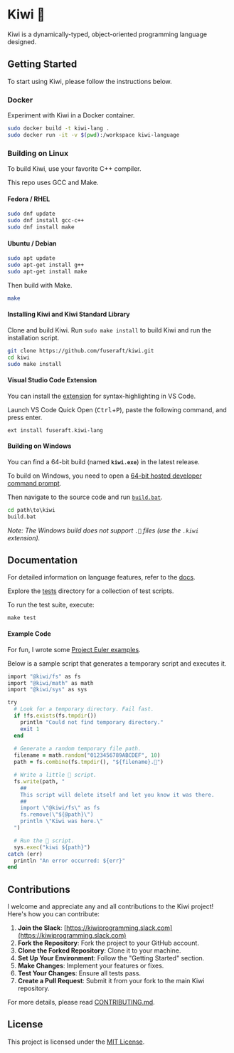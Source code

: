 # Kiwi 🥝

Kiwi is a dynamically-typed, object-oriented programming language designed.

## Getting Started

To start using Kiwi, please follow the instructions below. 

### Docker

Experiment with Kiwi in a Docker container.

```bash
sudo docker build -t kiwi-lang .
sudo docker run -it -v $(pwd):/workspace kiwi-language
```

### Building on Linux

To build Kiwi, use your favorite C++ compiler.

This repo uses GCC and Make.

#### Fedora / RHEL

```bash
sudo dnf update
sudo dnf install gcc-c++
sudo dnf install make
```

#### Ubuntu / Debian

```bash
sudo apt update
sudo apt-get install g++
sudo apt-get install make
```

Then build with Make.

```bash
make
```

#### Installing Kiwi and Kiwi Standard Library

Clone and build Kiwi.  Run `sudo make install` to build Kiwi and run the installation script.

```bash
git clone https://github.com/fuseraft/kiwi.git
cd kiwi
sudo make install
```

#### Visual Studio Code Extension

You can install the [extension](https://marketplace.visualstudio.com/items?itemName=fuseraft.kiwi-lang) for syntax-highlighting in VS Code.

Launch VS Code Quick Open (<kbd>Ctrl</kbd>+<kbd>P</kbd>), paste the following command, and press enter.
```
ext install fuseraft.kiwi-lang
```

#### Building on Windows

You can find a 64-bit build (named **`kiwi.exe`**) in the latest release.

To build on Windows, you need to open a [64-bit hosted developer command prompt](https://learn.microsoft.com/en-us/cpp/build/how-to-enable-a-64-bit-visual-cpp-toolset-on-the-command-line?view=msvc-170).

Then navigate to the source code and run [`build.bat`](build.bat).

```cmd
cd path\to\kiwi
build.bat
```

*Note: The Windows build does not support `.🥝` files (use the `.kiwi` extension).*

## Documentation

For detailed information on language features, refer to the [docs](docs/README.md).

Explore the [tests](tests/) directory for a collection of test scripts. 

To run the test suite, execute:

```shell
make test
```

#### Example Code

For fun, I wrote some [Project Euler examples](examples/project_euler/).

Below is a sample script that generates a temporary script and executes it.

```ruby
import "@kiwi/fs" as fs
import "@kiwi/math" as math
import "@kiwi/sys" as sys

try
  # Look for a temporary directory. Fail fast.
  if !fs.exists(fs.tmpdir())
    println "Could not find temporary directory."
    exit 1
  end
  
  # Generate a random temporary file path.
  filename = math.random("0123456789ABCDEF", 10)
  path = fs.combine(fs.tmpdir(), "${filename}.🥝")

  # Write a little 🥝 script.
  fs.write(path, "
    ##
    This script will delete itself and let you know it was there.
    ##
    import \"@kiwi/fs\" as fs
    fs.remove(\"${@path}\")
    println \"Kiwi was here.\"
  ")

  # Run the 🥝 script.
  sys.exec("kiwi ${path}")
catch (err)
  println "An error occurred: ${err}"
end
```

## Contributions

I welcome and appreciate any and all contributions to the Kiwi project! Here's how you can contribute:

1. **Join the Slack**: [https://kiwiprogramming.slack.com](https://kiwiprogramming.slack.com)
2. **Fork the Repository**: Fork the project to your GitHub account.
3. **Clone the Forked Repository**: Clone it to your machine.
4. **Set Up Your Environment**: Follow the "Getting Started" section.
5. **Make Changes**: Implement your features or fixes.
6. **Test Your Changes**: Ensure all tests pass.
7. **Create a Pull Request**: Submit it from your fork to the main Kiwi repository.

For more details, please read [CONTRIBUTING.md](CONTRIBUTING.md).

## License

This project is licensed under the [MIT License](LICENSE).
